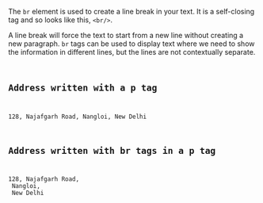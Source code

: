 The `br` element is used to create a line break in your text. It is a self-closing tag and so looks like this, `<br/>`.

A line break will force the text to start from a new line without creating a new paragraph. `br` tags can be used to display text where we need to show the information in different lines, but the lines are not contextually separate.

<Editor lang="html">
<code>
<h2>Address written with a p tag</h2>
<p>128, Najafgarh Road, Nangloi, New Delhi</p>
<h2>Address written with br tags in a p tag</h2>
<p>128, Najafgarh Road,<br/> Nangloi, <br/> New Delhi</p>
</code>
</Editor>